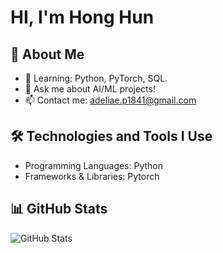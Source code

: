 # HI, I'm Hong Hun

## 🚀 About Me
- 🌱 Learning: Python, PyTorch, SQL.
- 💬 Ask me about AI/ML projects!
- 📫 Contact me: adeliae.p1841@gmail.com

## 🛠️ Technologies and Tools I Use
- Programming Languages: Python
- Frameworks & Libraries: Pytorch

## 📊 GitHub Stats
![GitHub Stats](https://github-readme-stats.vercel.app/api?username=Hun-Hong&show_icons=true)
